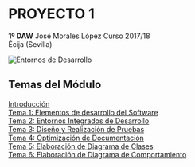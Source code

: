 # PROYECTO 1
__1º DAW__                              José Morales López
Curso 2017/18  
Écija (Sevilla)  

![Entornos de Desarrollo](https://images.sftcdn.net/images/t_optimized,f_auto/p/2f4c04f4-96d0-11e6-9830-00163ed833e7/3163796423/java-runtime-environment-screenshot.png)

## Temas del Módulo

[Introducción](temas/introducción.md)  
[Tema 1: Elementos de desarrollo del Software](temas/tema1.md)  
[Tema 2: Entornos Integrados de Desarrollo](temas/tema2.md)   
[Tema 3: Diseño y Realización de Pruebas](temas/tema3.md)  
[Tema 4: Optimización de Documentación](tema4.md)  
[Tema 5: Elaboración de Diagrama de Clases](tema5.md)  
[Tema 6: Elaboración de Diagrama de Comportamiento](tema6.md)  
